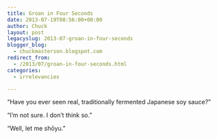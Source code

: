 ```yaml
---
title: Groan in Four Seconds
date: 2013-07-19T08:56:00+00:00
author: Chuck
layout: post
legacyslug: 2013-07-groan-in-four-seconds
blogger_blog:
  - chuckmasterson.blogspot.com
redirect_from:
  - /2013/07/groan-in-four-seconds.html
categories:
  - irrelevancies

---
```


“Have you ever seen real, traditionally fermented Japanese soy sauce?”

“I’m not sure. I don’t think so.”

“Well, let me shōyu.”

